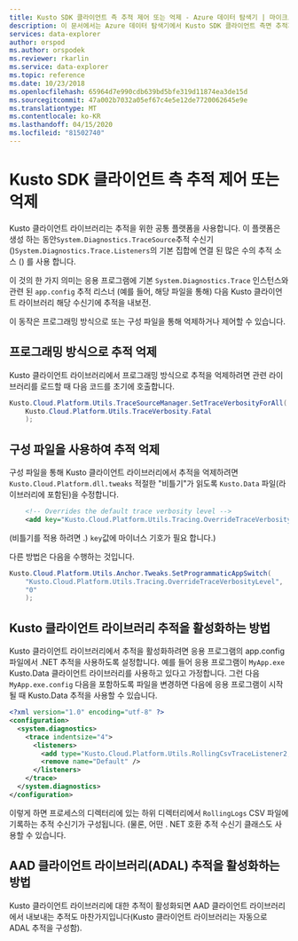 ```yaml
---
title: Kusto SDK 클라이언트 측 추적 제어 또는 억제 - Azure 데이터 탐색기 | 마이크로 소프트 문서
description: 이 문서에서는 Azure 데이터 탐색기에서 Kusto SDK 클라이언트 측면 추적제어 또는 억제에 대해 설명합니다.
services: data-explorer
author: orspod
ms.author: orspodek
ms.reviewer: rkarlin
ms.service: data-explorer
ms.topic: reference
ms.date: 10/23/2018
ms.openlocfilehash: 65964d7e990cdb639bd5bfe319d11874ea3de15d
ms.sourcegitcommit: 47a002b7032a05ef67c4e5e12de7720062645e9e
ms.translationtype: MT
ms.contentlocale: ko-KR
ms.lasthandoff: 04/15/2020
ms.locfileid: "81502740"
---
```

# <a name="controlling-or-suppressing-kusto-sdk-client-side-tracing"></a>Kusto SDK 클라이언트 측 추적 제어 또는 억제

Kusto 클라이언트 라이브러리는 추적을 위한 공통 플랫폼을 사용합니다. 이 플랫폼은 생성 하는 동안`System.Diagnostics.TraceSource`추적 수신기 ()`System.Diagnostics.Trace.Listeners`의 기본 집합에 연결 된 많은 수의 추적 소스 () 를 사용 합니다.

이 것의 한 가지 의미는 응용 프로그램에 기본 `System.Diagnostics.Trace` 인스턴스와 관련 된 `app.config` 추적 리스너 (예를 들어, 해당 파일을 통해) 다음 Kusto 클라이언트 라이브러리 해당 수신기에 추적을 내보전.

이 동작은 프로그래밍 방식으로 또는 구성 파일을 통해 억제하거나 제어할 수 있습니다.

## <a name="suppress-tracing-programmatically"></a>프로그래밍 방식으로 추적 억제

Kusto 클라이언트 라이브러리에서 프로그래밍 방식으로 추적을 억제하려면 관련 라이브러리를 로드할 때 다음 코드를 초기에 호출합니다.

```csharp
Kusto.Cloud.Platform.Utils.TraceSourceManager.SetTraceVerbosityForAll(
    Kusto.Cloud.Platform.Utils.TraceVerbosity.Fatal
    );
```

## <a name="suppressing-tracing-by-using-a-config-file"></a>구성 파일을 사용하여 추적 억제

구성 파일을 통해 Kusto 클라이언트 라이브러리에서 추적을 억제하려면 `Kusto.Cloud.Platform.dll.tweaks` 적절한 "비틀기"가 읽도록 `Kusto.Data` 파일(라이브러리에 포함된)을 수정합니다.

```xml
    <!-- Overrides the default trace verbosity level -->
    <add key="Kusto.Cloud.Platform.Utils.Tracing.OverrideTraceVerbosityLevel" value="0" />
```

(비틀기를 적용 하려면 .) `key`값에 마이너스 기호가 필요 합니다.)

다른 방법은 다음을 수행하는 것입니다.

```csharp
Kusto.Cloud.Platform.Utils.Anchor.Tweaks.SetProgrammaticAppSwitch(
    "Kusto.Cloud.Platform.Utils.Tracing.OverrideTraceVerbosityLevel",
    "0"
    );
```

## <a name="how-to-enable-the-kusto-client-libraries-tracing"></a>Kusto 클라이언트 라이브러리 추적을 활성화하는 방법

Kusto 클라이언트 라이브러리에서 추적을 활성화하려면 응용 프로그램의 app.config 파일에서 .NET 추적을 사용하도록 설정합니다. 예를 들어 응용 프로그램이 `MyApp.exe` Kusto.Data 클라이언트 라이브러리를 사용하고 있다고 가정합니다. 그런 다음 `MyApp.exe.config` 다음을 포함하도록 파일을 변경하면 다음에 응용 프로그램이 시작될 때 Kusto.Data 추적을 사용할 수 있습니다.

```xml
<?xml version="1.0" encoding="utf-8" ?>
<configuration>
  <system.diagnostics>
    <trace indentsize="4">
      <listeners>
        <add type="Kusto.Cloud.Platform.Utils.RollingCsvTraceListener2, Kusto.Cloud.Platform" name="RollingCsvTraceListener" initializeData="RollingLogs" />
        <remove name="Default" />
      </listeners>
    </trace>
  </system.diagnostics>
</configuration>
``` 

이렇게 하면 프로세스의 디렉터리에 있는 하위 디렉터리에서 `RollingLogs` CSV 파일에 기록하는 추적 수신기가 구성됩니다. (물론, 어떤 . NET 호환 추적 수신기 클래스도 사용할 수 있습니다. 

## <a name="how-to-enable-the-aad-client-libraries-adal-tracing"></a>AAD 클라이언트 라이브러리(ADAL) 추적을 활성화하는 방법

Kusto 클라이언트 라이브러리에 대한 추적이 활성화되면 AAD 클라이언트 라이브러리에서 내보내는 추적도 마찬가지입니다(Kusto 클라이언트 라이브러리는 자동으로 ADAL 추적을 구성함).

